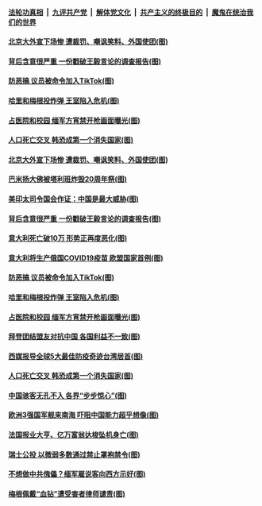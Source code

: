 

####  [法轮功真相](../../../../basic/blob/master/README.md?t=03101801) &nbsp;|&nbsp; [九评共产党](../../../../9ping.md/blob/master/README.md?t=03101801) &nbsp;|&nbsp; [解体党文化](../../../../jtdwh.md/blob/master/README.md?t=03101801)  &nbsp;|&nbsp; [共产主义的终极目的](../../../../gczydzjmd.md/blob/master/README.md?t=03101801) &nbsp;|&nbsp; [魔鬼在统治我们的世界](../../../../mgztzwmdsj.md/blob/master/README.md?t=03101801) 

#### [北京大外宣下场惨 遭裁罚、嘲讽笑料、外国使团(图)](../pages/p9/965002.md?t=03101801) 

#### [背后含意很严重 一份戳破王毅言论的调查报告(图)](../pages/p9/965000.md?t=03101801) 

#### [防恶搞 议员被命令加入TikTok(图)](../pages/p9/965014.md?t=03101801) 

#### [哈里和梅根投炸弹 王室陷入危机(图)](../pages/p9/964999.md?t=03101801) 

#### [占医院和校园 缅军方宵禁开枪画面曝光(图)](../pages/p9/964901.md?t=03101801) 

#### [人口死亡交叉 韩恐成第一个消失国家(图)](../pages/p9/964896.md?t=03101801) 

#### [北京大外宣下场惨 遭裁罚、嘲讽笑料、外国使团(图)](../pages/p9/965002.md?t=03101801) 

#### [巴米扬大佛被塔利班炸毁20周年祭(图)](../pages/p9/965066.md?t=03101801) 

#### [美印太司令国会作证：中国是最大威胁(图)](../pages/p9/965064.md?t=03101801) 

#### [背后含意很严重 一份戳破王毅言论的调查报告(图)](../pages/p9/965000.md?t=03101801) 

#### [意大利死亡破10万 形势正再度恶化(图)](../pages/p9/965057.md?t=03101801) 

#### [意大利将生产俄国COVID19疫苗 欧盟国家首例(图)](../pages/p9/965054.md?t=03101801) 

#### [防恶搞 议员被命令加入TikTok(图)](../pages/p9/965014.md?t=03101801) 

#### [哈里和梅根投炸弹 王室陷入危机(图)](../pages/p9/964999.md?t=03101801) 


#### [占医院和校园 缅军方宵禁开枪画面曝光(图)](../pages/p9/964901.md?t=03101801) 

#### [拜登团结盟友对抗中国 各国利益不一致(图)](../pages/p9/964945.md?t=03101801) 

#### [西媒报导全球5大最佳防疫奇迹台湾居首(图)](../pages/p9/964941.md?t=03101801) 

#### [人口死亡交叉 韩恐成第一个消失国家(图)](../pages/p9/964896.md?t=03101801) 

#### [中国骇客无孔不入 各界“步步惊心”(图)](../pages/p9/964930.md?t=03101801) 


#### [欧洲3强国军舰来南海 吓阻中国能力超乎想像(图)](../pages/p9/964776.md?t=03101801) 

#### [法国报业大亨、​亿万富翁达梭坠机身亡(图)](../pages/p9/964850.md?t=03101801) 

#### [瑞士公投 以微弱多数通过禁止罩袍禁令(图)](../pages/p9/964848.md?t=03101801) 

#### [不想做中共傀儡？缅军雇说客向西方示好(图)](../pages/p9/964780.md?t=03101801) 

#### [梅根佩戴“血钻”遭受害者律师谴责(图)](../pages/p9/964805.md?t=03101801) 

